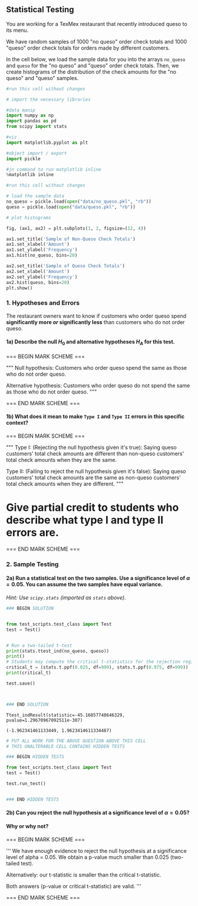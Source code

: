 ## Statistical Testing

You are working for a TexMex restaurant that recently introduced queso to its menu.

We have random samples of 1000 "no queso" order check totals and 1000 "queso" order check totals for orders made by different customers.

In the cell below, we load the sample data for you into the arrays `no_queso` and `queso` for the "no queso" and "queso" order check totals. Then, we create histograms of the distribution of the check amounts for the "no queso" and "queso" samples. 


```python
#run this cell without changes

# import the necessary libraries

#data manip
import numpy as np
import pandas as pd 
from scipy import stats

#viz
import matplotlib.pyplot as plt

#object import / export
import pickle

#jn command to run matplotlib inline
%matplotlib inline
```


```python
#run this cell without changes

# load the sample data 
no_queso = pickle.load(open("data/no_queso.pkl", "rb"))
queso = pickle.load(open("data/queso.pkl", "rb"))

# plot histograms

fig, (ax1, ax2) = plt.subplots(1, 2, figsize=(12, 4))

ax1.set_title('Sample of Non-Queso Check Totals')
ax1.set_xlabel('Amount')
ax1.set_ylabel('Frequency')
ax1.hist(no_queso, bins=20)

ax2.set_title('Sample of Queso Check Totals')
ax2.set_xlabel('Amount')
ax2.set_ylabel('Frequency')
ax2.hist(queso, bins=20)
plt.show()
```

### 1. Hypotheses and Errors

The restaurant owners want to know if customers who order queso spend **significantly more *or* significantly less** than customers who do not order queso.

#### 1a) Describe the null $H_{0}$ and alternative hypotheses $H_{A}$ for this test.

=== BEGIN MARK SCHEME ===


"""
Null hypothesis: Customers who order queso spend the same as those who do not order queso. 

Alternative hypothesis: Customers who order queso do not spend the same as those who do not order queso. 
"""

=== END MARK SCHEME ===

#### 1b) What does it mean to make `Type I` and `Type II` errors in this specific context?

=== BEGIN MARK SCHEME ===

"""
Type I: (Rejecting the null hypothesis given it's true): Saying queso customers' total check amounts are different 
than non-queso customers' total check amounts when they are the same.

Type II: (Failing to reject the null hypothesis given it's false): Saying queso customers' total check amounts are 
the same as non-queso customers' total check amounts when they are different.
"""

# Give partial credit to students who describe what type I and type II errors are. 

=== END MARK SCHEME ===

### 2. Sample Testing

#### 2a) Run a statistical test on the two samples. Use a significance level of $\alpha = 0.05$. You can assume the two samples have equal variance. 

_Hint: Use `scipy.stats` (imported as `stats` above)._


```python
### BEGIN SOLUTION


from test_scripts.test_class import Test
test = Test()


# Run a two-tailed t-test
print(stats.ttest_ind(no_queso, queso))
print()
# Students may compute the critical t-statistics for the rejection region
critical_t = (stats.t.ppf(0.025, df=999), stats.t.ppf(0.975, df=999))
print(critical_t)

test.save()



### END SOLUTION
```

    Ttest_indResult(statistic=-45.16857748646329, pvalue=1.29670967092511e-307)
    
    (-1.962341461133449, 1.9623414611334487)



```python
# PUT ALL WORK FOR THE ABOVE QUESTION ABOVE THIS CELL
# THIS UNALTERABLE CELL CONTAINS HIDDEN TESTS

### BEGIN HIDDEN TESTS

from test_scripts.test_class import Test
test = Test()

test.run_test()


### END HIDDEN TESTS
```

#### 2b) Can you reject the null hypothesis at a significance level of $\alpha = 0.05$?  

#### Why or why not?

=== BEGIN MARK SCHEME ===

'''
We have enough evidence to reject the null hypothesis 
at a significance level of alpha = 0.05. We obtain a p-value
much smaller than 0.025 (two-tailed test). 

Alternatively: 
our t-statistic is smaller than the critical t-statistic.

Both answers (p-value or critical t-statistic) are valid. 
'''

=== END MARK SCHEME ===
